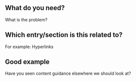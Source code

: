 <!--

Use the GitHub title line for your issue, then delete these lines.

Please log a separate GitHub issue for each comment.

-->

## What do you need?

What is the problem?

## Which entry/section is this related to?

For example: Hyperlinks

## Good example

Have you seen content guidance elsewhere we should look at?
